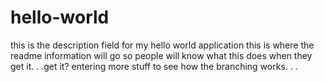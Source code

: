# hello-world
this is the description field for my hello world application
this is where the readme information will go so people will know what this does when they get it. . .get it?
entering more stuff to see how the branching works. . . 
